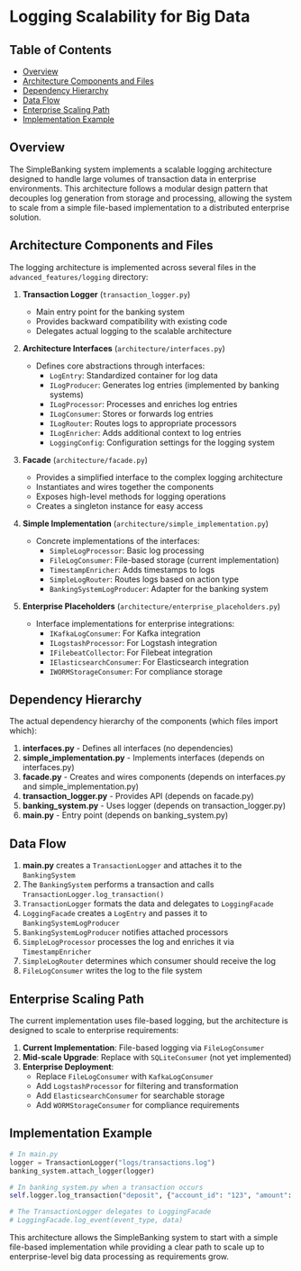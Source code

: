 # Logging Scalability for Big Data

## Table of Contents
- [Overview](#overview)
- [Architecture Components and Files](#architecture-components-and-files)
- [Dependency Hierarchy](#dependency-hierarchy)
- [Data Flow](#data-flow)
- [Enterprise Scaling Path](#enterprise-scaling-path)
- [Implementation Example](#implementation-example)

## Overview
The SimpleBanking system implements a scalable logging architecture designed to handle large volumes of transaction data in enterprise environments. This architecture follows a modular design pattern that decouples log generation from storage and processing, allowing the system to scale from a simple file-based implementation to a distributed enterprise solution.

## Architecture Components and Files

The logging architecture is implemented across several files in the `advanced_features/logging` directory:

1. **Transaction Logger** (`transaction_logger.py`)
   - Main entry point for the banking system
   - Provides backward compatibility with existing code
   - Delegates actual logging to the scalable architecture

2. **Architecture Interfaces** (`architecture/interfaces.py`)
   - Defines core abstractions through interfaces:
     - `LogEntry`: Standardized container for log data
     - `ILogProducer`: Generates log entries (implemented by banking systems)
     - `ILogProcessor`: Processes and enriches log entries
     - `ILogConsumer`: Stores or forwards log entries
     - `ILogRouter`: Routes logs to appropriate processors
     - `ILogEnricher`: Adds additional context to log entries
     - `LoggingConfig`: Configuration settings for the logging system

3. **Facade** (`architecture/facade.py`)
   - Provides a simplified interface to the complex logging architecture
   - Instantiates and wires together the components
   - Exposes high-level methods for logging operations
   - Creates a singleton instance for easy access

4. **Simple Implementation** (`architecture/simple_implementation.py`)
   - Concrete implementations of the interfaces:
     - `SimpleLogProcessor`: Basic log processing
     - `FileLogConsumer`: File-based storage (current implementation)
     - `TimestampEnricher`: Adds timestamps to logs
     - `SimpleLogRouter`: Routes logs based on action type
     - `BankingSystemLogProducer`: Adapter for the banking system

5. **Enterprise Placeholders** (`architecture/enterprise_placeholders.py`)
   - Interface implementations for enterprise integrations:
     - `IKafkaLogConsumer`: For Kafka integration
     - `ILogstashProcessor`: For Logstash integration
     - `IFilebeatCollector`: For Filebeat integration
     - `IElasticsearchConsumer`: For Elasticsearch integration
     - `IWORMStorageConsumer`: For compliance storage

## Dependency Hierarchy

The actual dependency hierarchy of the components (which files import which):

1. **interfaces.py** - Defines all interfaces (no dependencies)
2. **simple_implementation.py** - Implements interfaces (depends on interfaces.py)
3. **facade.py** - Creates and wires components (depends on interfaces.py and simple_implementation.py)
4. **transaction_logger.py** - Provides API (depends on facade.py)
5. **banking_system.py** - Uses logger (depends on transaction_logger.py)
6. **main.py** - Entry point (depends on banking_system.py)

## Data Flow

1. **main.py** creates a `TransactionLogger` and attaches it to the `BankingSystem`
2. The `BankingSystem` performs a transaction and calls `TransactionLogger.log_transaction()`
3. `TransactionLogger` formats the data and delegates to `LoggingFacade`
4. `LoggingFacade` creates a `LogEntry` and passes it to `BankingSystemLogProducer`
5. `BankingSystemLogProducer` notifies attached processors
6. `SimpleLogProcessor` processes the log and enriches it via `TimestampEnricher`
7. `SimpleLogRouter` determines which consumer should receive the log
8. `FileLogConsumer` writes the log to the file system

## Enterprise Scaling Path

The current implementation uses file-based logging, but the architecture is designed to scale to enterprise requirements:

1. **Current Implementation**: File-based logging via `FileLogConsumer`
2. **Mid-scale Upgrade**: Replace with `SQLiteConsumer` (not yet implemented)
3. **Enterprise Deployment**:
   - Replace `FileLogConsumer` with `KafkaLogConsumer`
   - Add `LogstashProcessor` for filtering and transformation
   - Add `ElasticsearchConsumer` for searchable storage
   - Add `WORMStorageConsumer` for compliance requirements

## Implementation Example

```python
# In main.py
logger = TransactionLogger("logs/transactions.log")
banking_system.attach_logger(logger)

# In banking_system.py when a transaction occurs
self.logger.log_transaction("deposit", {"account_id": "123", "amount": 100.00})

# The TransactionLogger delegates to LoggingFacade
# LoggingFacade.log_event(event_type, data)
```

This architecture allows the SimpleBanking system to start with a simple file-based implementation while providing a clear path to scale up to enterprise-level big data processing as requirements grow.
